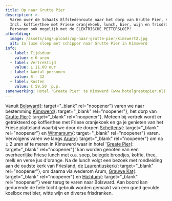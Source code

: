 ```yaml
---
title: Op naar Grutte Pier
description: >-
  Varen over de Schaats Elfstedenroute naar het dorp van Grutte Pier, Kimswerd.
  Incl. koffie/thee met Friese oranjekoek, lunch, bier, wijn en frisdranken. 8
  Personen ook mogelijk met de ELEKTRISCHE PETTERSLOEP!
afbeelding:
  image: /assets/img/uploads/op-naar-grutte-pier/kimswert2.jpg
  alt: In luxe sloep met schipper naar Grutte Pier in Kimswerd
info:
  - label: Tijdsduur
    value: ± 6 uren
  - label: Vertrektijd
    value: ± 11.00 uur
  - label: Aantal personen
    value: 8 - 12
  - label: Kosten
    value: € 59,50  p.p.
samenwerking: Hotel 'Greate Pier' te Kimswerd (www.hotelgreatepier.nl)
---
```


Vanuit [Bolsward](https://www.bolsward.nl){: target="_blank" rel="noopener"} varen we naar bestemming [Kimswerd](https://nl.wikipedia.org/wiki/Kimswerd){: target="\_blank" rel="noopener"}, het dorp van [Grutte Pier](https://nl.wikipedia.org/wiki/Pier_Gerlofs_Donia){: target="\_blank" rel="noopener"}. Meteen bij vertrek wordt er getrakteerd op koffie/thee met Friese oranjekoek en ga je genieten van het Friese platteland waarbij we door de dorpen [Schettens](https://nl.wikipedia.org/wiki/Schettens){: target="\_blank" rel="noopener"} en [Witmarsum](https://nl.wikipedia.org/wiki/Witmarsum_&#40;Nederland&#41;){: target="_blank" rel="noopener"} varen. Vervolgens varen we langs [Arum](https://nl.wikipedia.org/wiki/Arum_&#40;plaats&#41;){: target="\_blank" rel="noopener"} om na ± 2 uren af te meren in Kimswerd waar in hotel '[Greate Pier](https://www.hotelgreatepier.nl){: target="\_blank" rel="noopener"}' kan worden genoten van een overheerlijke Friese lunch met o.a. soep, belegde broodjes, koffie, thee, melk en verse jus d'orange. Na de lunch volgt een bezoek met rondleiding aan de oudste kerk van Friesland,&nbsp;[de Laurentiuskerk](http://www.laurentiuskerkkimswerd.nl/home){: target="\_blank" rel="noopener"}, om daarna via wederom Arum, [Grauwe Kat](https://nl.wikipedia.org/wiki/Grauwe_Kat){: target="\_blank" rel="noopener"} en [Hichtum](https://nl.wikipedia.org/wiki/Hichtum){: target="\_blank" rel="noopener"} weer terug te varen naar Bolsward. Aan boord kan gedurende de hele tocht gebruik worden gemaakt van een goed gevulde koelbox met bier, witte wijn en diverse frisdranken.

&nbsp;
